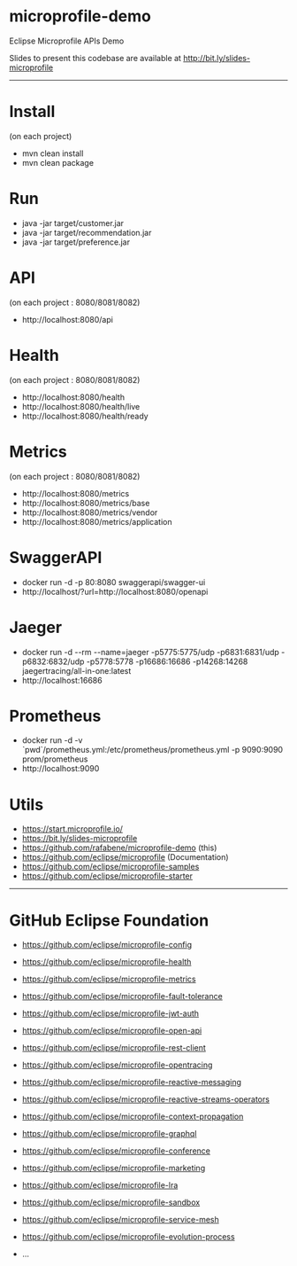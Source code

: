 # microprofile-demo
Eclipse Microprofile APIs Demo

Slides to present this codebase are available at <http://bit.ly/slides-microprofile>

---

# Install
(on each project)
* mvn clean install
* mvn clean package

# Run
* java -jar target/customer.jar
* java -jar target/recommendation.jar
* java -jar target/preference.jar

# API
(on each project : 8080/8081/8082)
* http://localhost:8080/api

# Health
(on each project : 8080/8081/8082)
* http://localhost:8080/health
* http://localhost:8080/health/live
* http://localhost:8080/health/ready

# Metrics
(on each project : 8080/8081/8082)
* http://localhost:8080/metrics
* http://localhost:8080/metrics/base
* http://localhost:8080/metrics/vendor
* http://localhost:8080/metrics/application

# SwaggerAPI
* docker run -d -p 80:8080 swaggerapi/swagger-ui
* http://localhost/?url=http://localhost:8080/openapi

# Jaeger
* docker run -d --rm --name=jaeger -p5775:5775/udp -p6831:6831/udp -p6832:6832/udp -p5778:5778 -p16686:16686 -p14268:14268 jaegertracing/all-in-one:latest
* http://localhost:16686

# Prometheus
* docker run -d -v \`pwd`/prometheus.yml:/etc/prometheus/prometheus.yml -p 9090:9090 prom/prometheus
* http://localhost:9090

# Utils
* https://start.microprofile.io/
* https://bit.ly/slides-microprofile
* https://github.com/rafabene/microprofile-demo (this)
* https://github.com/eclipse/microprofile (Documentation)
* https://github.com/eclipse/microprofile-samples
* https://github.com/eclipse/microprofile-starter

---

# GitHub Eclipse Foundation
* https://github.com/eclipse/microprofile-config
* https://github.com/eclipse/microprofile-health
* https://github.com/eclipse/microprofile-metrics
* https://github.com/eclipse/microprofile-fault-tolerance
* https://github.com/eclipse/microprofile-jwt-auth
* https://github.com/eclipse/microprofile-open-api
* https://github.com/eclipse/microprofile-rest-client
* https://github.com/eclipse/microprofile-opentracing

* https://github.com/eclipse/microprofile-reactive-messaging
* https://github.com/eclipse/microprofile-reactive-streams-operators
* https://github.com/eclipse/microprofile-context-propagation
* https://github.com/eclipse/microprofile-graphql
* https://github.com/eclipse/microprofile-conference
* https://github.com/eclipse/microprofile-marketing
* https://github.com/eclipse/microprofile-lra
* https://github.com/eclipse/microprofile-sandbox
* https://github.com/eclipse/microprofile-service-mesh
* https://github.com/eclipse/microprofile-evolution-process
* ...
